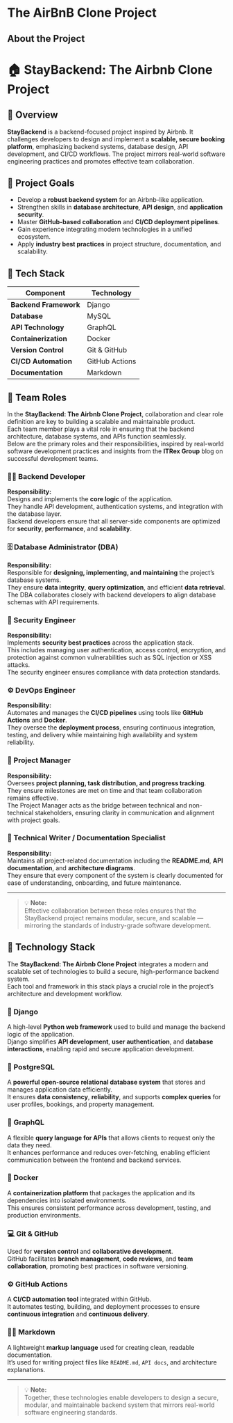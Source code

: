 # The AirBnB Clone Project
## About the Project
# 🏠 StayBackend: The Airbnb Clone Project

## 📘 Overview
**StayBackend** is a backend-focused project inspired by Airbnb. It challenges developers to design and implement a **scalable, secure booking platform**, emphasizing backend systems, database design, API development, and CI/CD workflows. The project mirrors real-world software engineering practices and promotes effective team collaboration.

## 🎯 Project Goals
- Develop a **robust backend system** for an Airbnb-like application.  
- Strengthen skills in **database architecture**, **API design**, and **application security**.  
- Master **GitHub-based collaboration** and **CI/CD deployment pipelines**.  
- Gain experience integrating modern technologies in a unified ecosystem.  
- Apply **industry best practices** in project structure, documentation, and scalability.

## 🧰 Tech Stack
| Component | Technology |
|------------|-------------|
| **Backend Framework** | Django |
| **Database** | MySQL |
| **API Technology** | GraphQL |
| **Containerization** | Docker |
| **Version Control** | Git & GitHub |
| **CI/CD Automation** | GitHub Actions |
| **Documentation** | Markdown |

## 👥 Team Roles

In the **StayBackend: The Airbnb Clone Project**, collaboration and clear role definition are key to building a scalable and maintainable product.  
Each team member plays a vital role in ensuring that the backend architecture, database systems, and APIs function seamlessly.  
Below are the primary roles and their responsibilities, inspired by real-world software development practices and insights from the **ITRex Group** blog on successful development teams.

### 🧑‍💻 Backend Developer
**Responsibility:**  
Designs and implements the **core logic** of the application.  
They handle API development, authentication systems, and integration with the database layer.  
Backend developers ensure that all server-side components are optimized for **security**, **performance**, and **scalability**.

### 🗄️ Database Administrator (DBA)
**Responsibility:**  
Responsible for **designing, implementing, and maintaining** the project’s database systems.  
They ensure **data integrity**, **query optimization**, and efficient **data retrieval**.  
The DBA collaborates closely with backend developers to align database schemas with API requirements.

### 🔐 Security Engineer
**Responsibility:**  
Implements **security best practices** across the application stack.  
This includes managing user authentication, access control, encryption, and protection against common vulnerabilities such as SQL injection or XSS attacks.  
The security engineer ensures compliance with data protection standards.

### ⚙️ DevOps Engineer
**Responsibility:**  
Automates and manages the **CI/CD pipelines** using tools like **GitHub Actions** and **Docker**.  
They oversee the **deployment process**, ensuring continuous integration, testing, and delivery while maintaining high availability and system reliability.

### 🧭 Project Manager
**Responsibility:**  
Oversees **project planning, task distribution, and progress tracking**.  
They ensure milestones are met on time and that team collaboration remains effective.  
The Project Manager acts as the bridge between technical and non-technical stakeholders, ensuring clarity in communication and alignment with project goals.

### 📄 Technical Writer / Documentation Specialist
**Responsibility:**  
Maintains all project-related documentation including the **README.md**, **API documentation**, and **architecture diagrams**.  
They ensure that every component of the system is clearly documented for ease of understanding, onboarding, and future maintenance.

---

> 💡 **Note:**  
> Effective collaboration between these roles ensures that the StayBackend project remains modular, secure, and scalable — mirroring the standards of industry-grade software development.

## 🧰 Technology Stack

The **StayBackend: The Airbnb Clone Project** integrates a modern and scalable set of technologies to build a secure, high-performance backend system.  
Each tool and framework in this stack plays a crucial role in the project’s architecture and development workflow.

### 🐍 Django
A high-level **Python web framework** used to build and manage the backend logic of the application.  
Django simplifies **API development**, **user authentication**, and **database interactions**, enabling rapid and secure application development.

### 🐘 PostgreSQL
A **powerful open-source relational database system** that stores and manages application data efficiently.  
It ensures **data consistency**, **reliability**, and supports **complex queries** for user profiles, bookings, and property management.

### 🔗 GraphQL
A flexible **query language for APIs** that allows clients to request only the data they need.  
It enhances performance and reduces over-fetching, enabling efficient communication between the frontend and backend services.

### 🐳 Docker
A **containerization platform** that packages the application and its dependencies into isolated environments.  
This ensures consistent performance across development, testing, and production environments.

### 💻 Git & GitHub
Used for **version control** and **collaborative development**.  
GitHub facilitates **branch management**, **code reviews**, and **team collaboration**, promoting best practices in software versioning.

### ⚙️ GitHub Actions
A **CI/CD automation tool** integrated within GitHub.  
It automates testing, building, and deployment processes to ensure **continuous integration** and **continuous delivery**.

### 🧑‍💻 Markdown
A lightweight **markup language** used for creating clean, readable documentation.  
It’s used for writing project files like `README.md`, `API docs`, and architecture explanations.

---

> 💡 **Note:**  
> Together, these technologies enable developers to design a secure, modular, and maintainable backend system that mirrors real-world software engineering standards.
